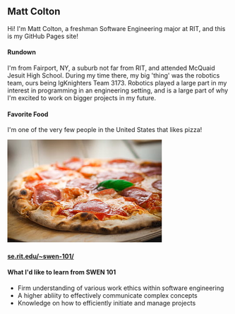## Matt Colton

Hi! I'm Matt Colton, a freshman Software Engineering major at RIT, and this is my GitHub Pages site!

#### Rundown

I'm from Fairport, NY, a suburb not far from RIT, and attended McQuaid Jesuit High School. During my time there, my big 'thing' was the robotics team, ours being IgKnighters Team 3173. Robotics played a large part in my interest in programming in an engineering setting, and is a large part of why I'm excited to work on bigger projects in my future.

#### Favorite Food

I'm one of the very few people in the United States that likes pizza!

![pizza time](https://raw.githubusercontent.com/mmc3984/mmc3984.github.io/master/images/pizza.png)

#### [se.rit.edu/~swen-101/](http://www.se.rit.edu/~swen-101/)

#### What I'd like to learn from SWEN 101

  - Firm understanding of various work ethics within software engineering
  - A higher abliity to effectively communicate complex concepts
  - Knowledge on how to efficiently initiate and manage projects
